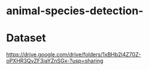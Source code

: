 # animal-species-detection-

# Dataset

https://drive.google.com/drive/folders/1xBHb2l4Z70Z-oPXHR3QvZF3iaYZnSGx-?usp=sharing
